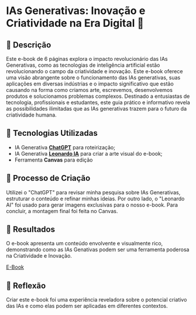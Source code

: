 # IAs Generativas: Inovação e Criatividade na Era Digital 🤖

## 📒 Descrição

Este e-book de 6 páginas explora o impacto revolucionário das IAs Generativas, como as tecnologias de inteligência artificial estão revolucionando o campo da criatividade e inovação. Este e-book oferece uma visão abrangente sobre o funcionamento das IAs generativas, suas aplicações em diversas indústrias e o impacto significativo que estão causando na forma como criamos arte, escrevemos, desenvolvemos produtos e solucionamos problemas complexos. Destinado a entusiastas de tecnologia, profissionais e estudantes, este guia prático e informativo revela as possibilidades ilimitadas que as IAs generativas trazem para o futuro da criatividade humana.

## 🤖 Tecnologias Utilizadas
- IA Generativa **[ChatGPT](https://chat.openai.com)** para roteirização;
- IA Generativa **[Leonardo IA](https://leonardo.ai)** para criar a arte visual do e-book;
- Ferramenta **Canvas** para edição

## 🧐 Processo de Criação
Utilizei o "ChatGPT" para revisar minha pesquisa sobre IAs Generativas, estruturar o conteúdo e refinar minhas ideias. Por outro lado, o "Leonardo AI" foi usado para gerar imagens exclusivas para o nosso e-book. Para concluir, a montagem final foi feita no Canvas.

## 🚀 Resultados
O e-book apresenta um conteúdo envolvente e visualmente rico, demonstrando como as IAs Genativas podem ser uma ferramenta poderosa na Criatividade e Inovação.

[E-Book](https://www.canva.com/design/DAGK9BfU-QY/8oxCV9aLaN9iRX_BtMxSow/edit)

## 💭 Reflexão
Criar este e-book foi uma experiência reveladora sobre o potencial criativo das IAs e como elas podem ser aplicadas em diferentes contextos.

